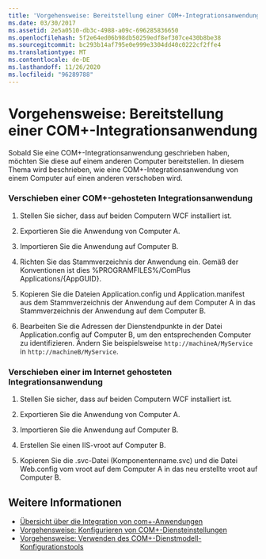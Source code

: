 ```yaml
---
title: 'Vorgehensweise: Bereitstellung einer COM+-Integrationsanwendung'
ms.date: 03/30/2017
ms.assetid: 2e5a0510-db3c-4988-a09c-696285836650
ms.openlocfilehash: 5f2e64ed06b98db50259edf8ef307ce430b8be38
ms.sourcegitcommit: bc293b14af795e0e999e3304dd40c0222cf2ffe4
ms.translationtype: MT
ms.contentlocale: de-DE
ms.lasthandoff: 11/26/2020
ms.locfileid: "96289788"
---
```

# <a name="how-to-deploy-a-com-integration-application"></a>Vorgehensweise: Bereitstellung einer COM+-Integrationsanwendung

Sobald Sie eine COM+-Integrationsanwendung geschrieben haben, möchten Sie diese auf einem anderen Computer bereitstellen. In diesem Thema wird beschrieben, wie eine COM+-Integrationsanwendung von einem Computer auf einen anderen verschoben wird.  
  
### <a name="moving-a-com-hosted-integration-app"></a>Verschieben einer COM+-gehosteten Integrationsanwendung  
  
1. Stellen Sie sicher, dass auf beiden Computern WCF installiert ist.  
  
2. Exportieren Sie die Anwendung von Computer A.  
  
3. Importieren Sie die Anwendung auf Computer B.  
  
4. Richten Sie das Stammverzeichnis der Anwendung ein. Gemäß der Konventionen ist dies %PROGRAMFILES%/ComPlus Applications/{AppGUID}.  
  
5. Kopieren Sie die Dateien Application.config und Application.manifest aus dem Stammverzeichnis der Anwendung auf dem Computer A in das Stammverzeichnis der Anwendung auf dem Computer B.  
  
6. Bearbeiten Sie die Adressen der Dienstendpunkte in der Datei Application.config auf Computer B, um den entsprechenden Computer zu identifizieren. Ändern Sie beispielsweise `http://machineA/MyService` in `http://machineB/MyService`.  
  
### <a name="moving-a-web-hosted-integration-application"></a>Verschieben einer im Internet gehosteten Integrationsanwendung  
  
1. Stellen Sie sicher, dass auf beiden Computern WCF installiert ist.  
  
2. Exportieren Sie die Anwendung von Computer A.  
  
3. Importieren Sie die Anwendung auf Computer B.  
  
4. Erstellen Sie einen IIS-vroot auf Computer B.  
  
5. Kopieren Sie die .svc-Datei (Komponentenname.svc) und die Datei Web.config vom vroot auf dem Computer A in das neu erstellte vroot auf Computer B.  
  
## <a name="see-also"></a>Weitere Informationen

- [Übersicht über die Integration von com+-Anwendungen](integrating-with-com-plus-applications-overview.md)
- [Vorgehensweise: Konfigurieren von COM+-Diensteinstellungen](how-to-configure-com-service-settings.md)
- [Vorgehensweise: Verwenden des COM+-Dienstmodell-Konfigurationstools](how-to-use-the-com-service-model-configuration-tool.md)
